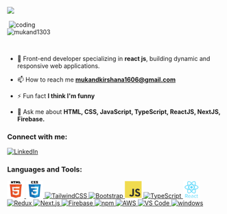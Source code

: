 ![](https://capsule-render.vercel.app/api?type=waving&height=300&color=gradient&customColorList=9&text=Hi%20👋,%20I'm%20Mukand%20Mapara%20‍💻&desc=Frontend%20Developer%20|%20React%20JS&descAlign=50&descAlignY=58&fontSize=50&fontAlign=50&fontAlignY=33)

<img align="right" alt="coding" width="500" src="https://cdn.dribbble.com/users/1162077/screenshots/3848914/programmer.gif">

<p align="left"> <img src="https://komarev.com/ghpvc/?username=mukand1303&label=Profile%20views&color=0e75b6&style=flat" alt="mukand1303" /> </p>

<p align="left"> <a href="https://twitter.com/" target="blank"><img src="https://img.shields.io/twitter/follow/?logo=twitter&style=for-the-badge" alt="" /></a> </p>

- 🌱 Front-end developer specializing in **react js**, building dynamic and responsive web applications.

- 📫 How to reach me **mukandkirshana1606@gmail.com**

- ⚡ Fun fact **I think I'm funny**
- 💬 Ask me about **HTML, CSS, JavaScript, TypeScript, ReactJS, NextJS, Firebase.**

<h3 align="left">Connect with me:</h3>
<p align="left">
<a href="https://www.linkedin.com/in/mukand-kirshana/" title="Mukand-Mapara" target="_blank" rel="noreferrer"><img src="https://www.vectorlogo.zone/logos/linkedin/linkedin-tile.svg" alt="LinkedIn" width="30" height="30"/></a>&nbsp;&nbsp;
</p>

<h3 align="left">Languages and Tools:</h3>
  <!-- Frontend -->
  <a href="https://www.w3.org/html/" target="_blank" rel="noreferrer">
    <img src="https://raw.githubusercontent.com/devicons/devicon/master/icons/html5/html5-original-wordmark.svg" alt="HTML5" width="40" height="40"/>
  </a>
  <a href="https://www.w3schools.com/css/" target="_blank" rel="noreferrer">
    <img src="https://raw.githubusercontent.com/devicons/devicon/master/icons/css3/css3-original-wordmark.svg" alt="CSS3" width="40" height="40"/>
  </a>
  <a href="https://www.loopple.com/img/tailwind-logo.png" target="_blank" rel="noreferrer">
    <img src="https://www.loopple.com/img/tailwind-logo.png" alt="TailwindCSS" width="40" height="40"/>
  </a>
  <a href="https://getbootstrap.com" target="_blank" rel="noreferrer">
    <img src="https://encrypted-tbn0.gstatic.com/images?q=tbn:ANd9GcQmkJAlv21TMO3DAaVUC-IdGWrjFLTTLsxbwA&s" alt="Bootstrap" width="40" height="40"/>
  </a>

  <!-- JavaScript / TypeScript -->
  <a href="https://developer.mozilla.org/en-US/docs/Web/JavaScript" target="_blank" rel="noreferrer">
    <img src="https://raw.githubusercontent.com/devicons/devicon/master/icons/javascript/javascript-original.svg" alt="JavaScript" width="40" height="40"/>
  </a>
  <a href="https://www.typescriptlang.org/" target="_blank" rel="noreferrer">
    <img src="https://upload.wikimedia.org/wikipedia/commons/thumb/f/f5/Typescript.svg/1200px-Typescript.svg.png" alt="TypeScript" width="40" height="40"/>
  </a>

  <!-- React Ecosystem -->
  <a href="https://reactjs.org/" target="_blank" rel="noreferrer">
    <img src="https://raw.githubusercontent.com/devicons/devicon/master/icons/react/react-original-wordmark.svg" alt="React" width="40" height="40"/>
  </a>
  <a href="https://redux.js.org" target="_blank" rel="noreferrer">
    <img src="https://www.vectorlogo.zone/logos/js_redux/js_redux-icon.svg" alt="Redux" width="40" height="40"/>
  </a>
  <a href="https://nextjs.org/" target="_blank" rel="noreferrer">
    <img src="https://encrypted-tbn0.gstatic.com/images?q=tbn:ANd9GcQMZD7gtOg-aRXiYZ_ZkmYGch46UxHAygL-Pw&s" alt="Next.js" width="40" height="40"/>
  </a>

  <!-- Backend / Tools -->
  <a href="https://firebase.google.com/" target="_blank" rel="noreferrer">
    <img src="https://firebase.google.com/static/images/brand-guidelines/logo-logomark.png" alt="Firebase" width="40" height="40"/>
  </a>
  <a href="https://docs.npmjs.com/cli/v9/commands/" target="_blank" rel="noreferrer">
    <img src="https://encrypted-tbn0.gstatic.com/images?q=tbn:ANd9GcS7pint0txCUsD4snv8E5pfO79DBePhXAfW5w&s" alt="npm" width="40" height="40"/>
  </a>
  <a href="https://docs.aws.amazon.com/" target="_blank" rel="noreferrer">
    <img src="https://encrypted-tbn0.gstatic.com/images?q=tbn:ANd9GcSw7nf-Zbr_A3Ag1wezt_x-DFuXwKf-1MllgQ&s" alt="AWS" width="40" height="40"/>
  </a>
  <a href="https://code.visualstudio.com/docs/" target="_blank" rel="noreferrer">
    <img src="https://encrypted-tbn0.gstatic.com/images?q=tbn:ANd9GcQrrGKuwRNlLxrqZ3xl4U_Jlfi5IHE_U_ADSg&s" alt="VS Code" width="40" height="40"/>
  </a>
  <a href="https://learn.microsoft.com/en-us/windows/resources/" target="_blank" rel="noreferrer">
    <img src="https://upload.wikimedia.org/wikipedia/commons/c/c1/Windows_icon_logo.png" alt="windows" width="40" height="40"/>
  </a>



